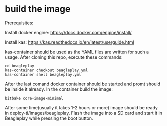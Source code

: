 # build the image
Prerequisites:

Install docker engine:
https://docs.docker.com/engine/install/

Install kas:
https://kas.readthedocs.io/en/latest/userguide.html

kas-container should be used as the YAML files are written for such a usage.
After cloning this repo, execute these commands:
```
cd beagleplay
kas-container checkout beagleplay.yml
kas-container shell beagleplay.yml
```
After the last comand docker container should be started and promt should be inside it already.
In the container build the image:
```
bitbake core-image-minimal
```
After some time(usually it takes 1-2 hours or more) image should be ready in deploy-ti/images/beagleplay.
Flash the image into a SD card and start it in Beagleplay while pressing the boot button.

